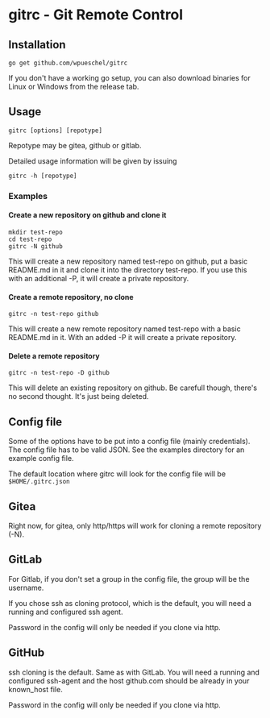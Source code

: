 # gitrc - Git Remote Control

## Installation

```
go get github.com/wpueschel/gitrc
```

If you don't have a working go setup, you can also download binaries for Linux or Windows from the release tab.

## Usage

```
gitrc [options] [repotype]
```

Repotype may be gitea, github or gitlab.

Detailed usage information will be given by issuing 

```
gitrc -h [repotype]
```

### Examples

#### Create a new repository on github and clone it

```
mkdir test-repo
cd test-repo
gitrc -N github
```

This will create a new repository named test-repo on github, put a basic README.md in it and clone it into the directory test-repo. If you use this with an additional -P, it will create a private repository.

#### Create a remote repository, no clone

```
gitrc -n test-repo github
```

This will create a new remote repository named test-repo with a basic README.md in it. With an added -P it will create a private repository.

#### Delete a remote repository

```
gitrc -n test-repo -D github
```

This will delete an existing repository on github. Be carefull though, there's no second thought. It's just being deleted.

## Config file

Some of the options have to be put into a config file (mainly credentials). The config file has to be valid JSON.
See the examples directory for an example config file.
  
The default location where gitrc will look for the config file will be ```$HOME/.gitrc.json```

## Gitea

Right now, for gitea, only http/https will work for cloning a remote repository (-N).

## GitLab 

For Gitlab, if you don't set a group in the config file, the group will be the username.
  
If you chose ssh as cloning protocol, which is the default, you will need a running and configured ssh agent.

Password in the config will only be needed if you clone via http.

## GitHub

ssh cloning is the default. Same as with GitLab. You will need a running and configured ssh-agent and the host github.com should be already in your known_host file.

Password in the config will only be needed if you clone via http.
